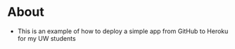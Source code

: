 # About

- This is an example of how to deploy a simple app from GitHub to Heroku for my UW students

